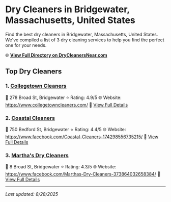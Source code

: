 # Dry Cleaners in Bridgewater, Massachusetts, United States

Find the best dry cleaners in Bridgewater, Massachusetts, United States. We've compiled a list of 3 dry cleaning services to help you find the perfect one for your needs.

🌐 **[View Full Directory on DryCleanersNear.com](https://drycleanersnear.com/city/US/Massachusetts/Bridgewater)**

## Top Dry Cleaners

### 1. [Collegetown Cleaners](https://drycleanersnear.com/dryCleaner/688193d6a2f5b6ba0749a156/collegetown-cleaners)
📍 278 Broad St, Bridgewater
⭐ Rating: 4.9/5
🌐 Website: https://www.collegetowncleaners.com/
🔗 [View Full Details](https://drycleanersnear.com/dryCleaner/688193d6a2f5b6ba0749a156/collegetown-cleaners)

### 2. [Coastal Cleaners](https://drycleanersnear.com/dryCleaner/6881941ea2f5b6ba0749a398/coastal-cleaners)
📍 750 Bedford St, Bridgewater
⭐ Rating: 4.4/5
🌐 Website: https://www.facebook.com/Coastal-Cleaners-174298556735215/
🔗 [View Full Details](https://drycleanersnear.com/dryCleaner/6881941ea2f5b6ba0749a398/coastal-cleaners)

### 3. [Martha's Dry Cleaners](https://drycleanersnear.com/dryCleaner/688193cea2f5b6ba0749a114/martha-s-dry-cleaners)
📍 8 Broad St, Bridgewater
⭐ Rating: 4.3/5
🌐 Website: https://www.facebook.com/Marthas-Dry-Cleaners-373864032658384/
🔗 [View Full Details](https://drycleanersnear.com/dryCleaner/688193cea2f5b6ba0749a114/martha-s-dry-cleaners)


---

*Last updated: 8/28/2025*
